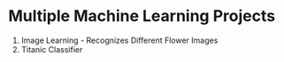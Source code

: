 # Multiple Machine Learning Projects
1. Image Learning - Recognizes Different Flower Images
2. Titanic Classifier

